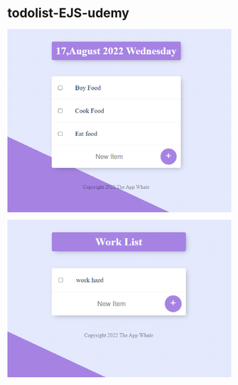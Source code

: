 # todolist-EJS-udemy

![homepage](./images/%E5%B1%8F%E5%B9%95%E6%88%AA%E5%9B%BE%202022-08-17%20080203.png)

![homepage](./images/%E5%B1%8F%E5%B9%95%E6%88%AA%E5%9B%BE%202022-08-17%20080303.png)
